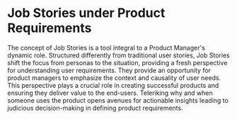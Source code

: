 # Job Stories under Product Requirements

The concept of Job Stories is a tool integral to a Product Manager's dynamic role. Structured differently from traditional user stories, Job Stories shift the focus from personas to the situation, providing a fresh perspective for understanding user requirements. They provide an opportunity for product managers to emphasize the context and causality of user needs. This perspective plays a crucial role in creating successful products and ensuring they deliver value to the end-users. Teleriking why and when someone uses the product opens avenues for actionable insights leading to judicious decision-making in defining product requirements.